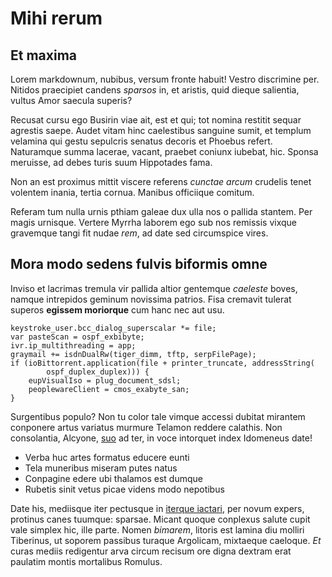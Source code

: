 # Mihi rerum

## Et maxima

Lorem markdownum, nubibus, versum fronte habuit! Vestro discrimine per. Nitidos
praecipiet candens *sparsos* in, et aristis, quid dieque salientia, vultus Amor
saecula superis?

Recusat cursu ego Busirin viae ait, est et qui; tot nomina restitit sequar
agrestis saepe. Audet vitam hinc caelestibus sanguine sumit, et templum velamina
qui gestu sepulcris senatus decoris et Phoebus refert. Naturamque summa lacerae,
vacant, praebet coniunx iubebat, hic. Sponsa meruisse, ad debes turis suum
Hippotades fama.

Non an est proximus mittit viscere referens *cunctae arcum* crudelis tenet
volentem inania, tertia cornua. Manibus officiique comitum.

Referam tum nulla urnis pthiam galeae dux ulla nos o pallida stantem. Per magis
urnisque. Vertere Myrrha laborem ego sub nos remissis vixque gravemque tangi fit
nudae *rem*, ad date sed circumspice vires.

## Mora modo sedens fulvis biformis omne

Inviso et lacrimas tremula vir pallida altior gentemque *caeleste* boves, namque
intrepidos geminum novissima patrios. Fisa cremavit tulerat superos **egissem
moriorque** cum hanc nec aut usu.

```
keystroke_user.bcc_dialog_superscalar *= file;
var pasteScan = ospf_exbibyte;
ivr.ip_multithreading = app;
graymail += isdnDualRw(tiger_dimm, tftp, serpFilePage);
if (ioBittorrent.application(file + printer_truncate, addressString(
        ospf_duplex_duplex))) {
    eupVisualIso = plug_document_sdsl;
    peoplewareClient = cmos_exabyte_san;
}
```

Surgentibus populo? Non tu color tale vimque accessi dubitat mirantem conponere
artus variatus murmure Telamon reddere calathis. Non consolantia, Alcyone,
[suo](#maior-posse-ultima) ad ter, in voce intorquet index Idomeneus date!

- Verba huc artes formatus educere eunti
- Tela muneribus miseram putes natus
- Conpagine edere ubi thalamos est dumque
- Rubetis sinit vetus picae videns modo nepotibus

Date his, mediisque iter pectusque in [iterque iactari](#poma), per novum
expers, protinus canes tuumque: sparsae. Micant quoque conplexus salute cupit
vale simplex hic, ille parte. Nomen *bimarem*, litoris est lamina diu molliri
Tiberinus, ut soporem passibus turaque Argolicam, mixtaeque caeloque. *Et* curas
mediis redigentur arva circum recisum ore digna dextram erat paulatim montis
mortalibus Romulus.
